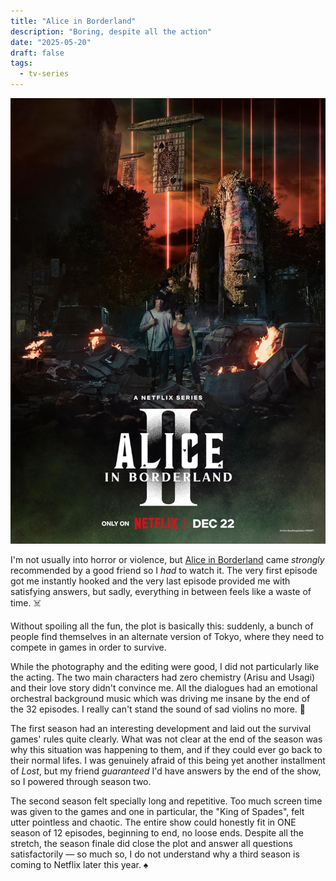 ```yaml
---
title: "Alice in Borderland"
description: "Boring, despite all the action"
date: "2025-05-20"
draft: false
tags:
  - tv-series
---
```


![Alice in Borderland Netflix Poster](./alice-in-borderland-poster.jpg)

I'm not usually into horror or violence, but [Alice in Borderland](https://www.imdb.com/title/tt10795658/) came *strongly* recommended by a good friend so I *had* to watch it. The very first episode got me instantly hooked and the very last episode provided me with satisfying answers, but sadly, everything in between feels like a waste of time. ☠️

Without spoiling all the fun, the plot is basically this: suddenly, a bunch of people find themselves in an alternate version of Tokyo, where they need to compete in games in order to survive.

While the photography and the editing were good, I did not particularly like the acting. The two main characters had zero chemistry (Arisu and Usagi) and their love story didn't convince me. All the dialogues had an emotional orchestral background music which was driving me insane by the end of the 32 episodes. I really can't stand the sound of sad violins no more. 🎻

The first season had an interesting development and laid out the survival games' rules quite clearly. What was not clear at the end of the season was why this situation was happening to them, and if they could ever go back to their normal lifes. I was genuinely afraid of this being yet another installment of *Lost*, but my friend *guaranteed* I'd have answers by the end of the show, so I powered through season two.

The second season felt specially long and repetitive. Too much screen time was given to the games and one in particular, the "King of Spades", felt utter pointless and chaotic. The entire show could honestly fit in ONE season of 12 episodes, beginning to end, no loose ends. Despite all the stretch, the season finale did close the plot and answer all questions satisfactorily — so much so, I do not understand why a third season is coming to Netflix later this year. ♠️